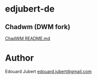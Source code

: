 # edjubert-de
## Chadwm (DWM fork)
[ChadWM README.md](./dwm/README.md)

# Author
Edouard Jubert <edouard.jubert@gmail.com>

